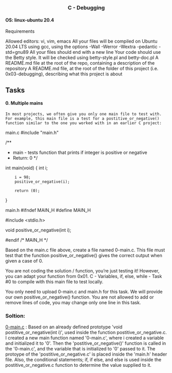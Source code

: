 ### <div align="center">C - Debugging</div>

#### OS: linux-ubuntu 20.4

Requirements

Allowed editors: vi, vim, emacs
All your files will be compiled on Ubuntu 20.04 LTS using gcc, using the options -Wall -Werror -Wextra -pedantic -std=gnu89
All your files should end with a new line
Your code should use the Betty style. It will be checked using betty-style.pl and betty-doc.pl
A README.md file at the root of the repo, containing a description of the repository
A README.md file, at the root of the folder of this project (i.e. 0x03-debugging), describing what this project is about


## Tasks

#### 0. Multiple mains

	In most projects, we often give you only one main file to test with. For example, this main file is a test for a postitive_or_negative() function similar to the one you worked with in an earlier C project:

main.c
#include "main.h"

/**
* main - tests function that prints if integer is positive or negative
* Return: 0
*/

int main(void)
{
        int i;

        i = 98;
        positive_or_negative(i);

        return (0);
}

main.h
#ifndef MAIN_H
#define MAIN_H

#include <stdio.h>

void positive_or_negative(int i);

#endif /* MAIN_H */

Based on the main.c file above, create a file named 0-main.c. This file must test that the function positive_or_negative() gives the correct output when given a case of 0.

You are not coding the solution / function, you’re just testing it! However, you can adapt your function from 0x01. C - Variables, if, else, while - Task #0 to compile with this main file to test locally.

You only need to upload 0-main.c and main.h for this task. We will provide our own positive_or_negative() function.
You are not allowed to add or remove lines of code, you may change only one line in this task.

### Soltion:

[0-main.c](https://github.com/mideactive/alx-low_level_programming/blob/master/0x03-debugging/0-main.c) : Based on an already defined prototype 'void postitive_or_negative(int i)', used inside the function postitive_or_negative.c. I created a new main function named '0-main.c', where i created a variable and initialized it to '0'. Then the 'postitive_or_negative()' function is called in the '0-main.c', and the variable that is initialized to '0' passed to it. The protoype of the 'postitive_or_negative.c' is placed inside the 'main.h' header file. Also, the conditional statements; if, if else, and else is used inside the postitive_or_negative.c function to determine the value supplied to it.


